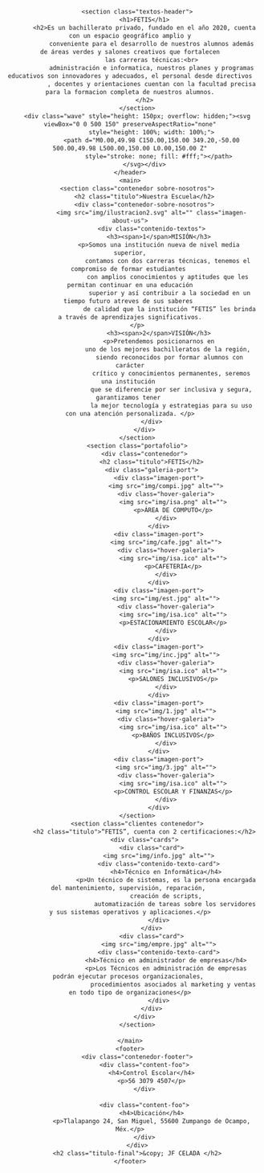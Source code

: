 <!DOCTYPE html>
<html lang="es">

<head>
    <meta charset="UTF-8">
    <meta name="viewport" content="width=device-width, initial-scale=1.0">
    <meta http-equiv="X-UA-Compatible" content="ie=edge">
    <title>FETIS</title>
    <link rel="shortcut icon" href="img/isa.ico" type="image/x-icon">
    <link rel="stylesheet" href="css/estilos.css">
    <link href="https://fonts.googleapis.com/css?family=Open+Sans:300,400,700,800&display=swap" rel="stylesheet"> 
</head>

<body>
    <header>
        
        <section class="textos-header">
            <h1>FETIS</h1>
            <h2>Es un bachillerato privado, fundado en el año 2020, cuenta con un espacio geográfico amplio y
                conveniente para el desarrollo de nuestros alumnos además de áreas verdes y salones creativos que fortalecen
                las carreras técnicas:<br>
                administración e informatica, nuestros planes y programas educativos son innovadores y adecuados, el personal desde directivos
                , docentes y orientaciones cuentan con la facultad precisa para la formacion completa de nuestros alumnos.
            </h2>
        </section>
        <div class="wave" style="height: 150px; overflow: hidden;"><svg viewBox="0 0 500 150" preserveAspectRatio="none"
                style="height: 100%; width: 100%;">
                <path d="M0.00,49.98 C150.00,150.00 349.20,-50.00 500.00,49.98 L500.00,150.00 L0.00,150.00 Z"
                    style="stroke: none; fill: #fff;"></path>
            </svg></div>
    </header>
    <main>
        <section class="contenedor sobre-nosotros">
            <h2 class="titulo">Nuestra Escuela</h2>
            <div class="contenedor-sobre-nosotros">
                <img src="img/ilustracion2.svg" alt="" class="imagen-about-us">
                <div class="contenido-textos">
                    <h3><span>1</span>MISIÓN</h3>
                    <p>Somos una institución nueva de nivel media superior,
                         contamos con dos carreras técnicas, tenemos el compromiso de formar estudiantes 
                         con amplios conocimientos y aptitudes que les permitan continuar en una educación
                          superior y así contribuir a la sociedad en un tiempo futuro atreves de sus saberes 
                          de calidad que la institución “FETIS” les brinda a través de aprendizajes significativos.
        </p>
                    <h3><span>2</span>VISIÓN</h3>
                    <p>Pretendemos posicionarnos en
                         uno de los mejores bachilleratos de la región,
                          siendo reconocidos por formar alumnos con carácter
                           crítico y conocimientos permanentes, seremos una institución 
                           que se diferencie por ser inclusiva y segura, garantizamos tener 
                           la mejor tecnología y estrategias para su uso con una atención personalizada. </p>
                </div>
            </div>
        </section>
        <section class="portafolio">
            <div class="contenedor">
                <h2 class="titulo">FETIS</h2>
                <div class="galeria-port">
                    <div class="imagen-port">
                        <img src="img/compi.jpg" alt="">
                        <div class="hover-galeria">
                            <img src="img/isa.png" alt="">
                            <p>ÁREA DE COMPUTO</p>
                        </div>
                    </div>
                    <div class="imagen-port">
                        <img src="img/cafe.jpg" alt="">
                        <div class="hover-galeria">
                            <img src="img/isa.ico" alt="">
                            <p>CAFETERIA</p>
                        </div>
                    </div>
                    <div class="imagen-port">
                        <img src="img/est.jpg" alt="">
                        <div class="hover-galeria">
                            <img src="img/isa.ico" alt="">
                            <p>ESTACIONAMIENTO ESCOLAR</p>
                        </div>
                    </div>
                    <div class="imagen-port">
                        <img src="img/inc.jpg" alt="">
                        <div class="hover-galeria">
                            <img src="img/isa.ico" alt="">
                            <p>SALONES INCLUSIVOS</p>
                        </div>
                    </div>
                    <div class="imagen-port">
                        <img src="img/1.jpg" alt="">
                        <div class="hover-galeria">
                            <img src="img/isa.ico" alt="">
                            <p>BAÑOS INCLUSIVOS</p>
                        </div>
                    </div>
                    <div class="imagen-port">
                        <img src="img/3.jpg" alt="">
                        <div class="hover-galeria">
                            <img src="img/isa.ico" alt="">
                            <p>CONTROL ESCOLAR Y FINANZAS</p>
                        </div>
                    </div>
        </section>
        <section class="clientes contenedor">
            <h2 class="titulo">“FETIS”, cuenta con 2 certificaciones:</h2>
            <div class="cards">
                <div class="card">
                    <img src="img/info.jpg" alt="">
                    <div class="contenido-texto-card">
                        <h4>Técnico en Informática</h4>
                        <p>Un técnico de sistemas, es la persona encargada del mantenimiento, supervisión, reparación, 
                        creación de scripts,
                             automatización de tareas sobre los servidores y sus sistemas operativos y aplicaciones.</p>
                    </div>
                </div>
                <div class="card">
                    <img src="img/empre.jpg" alt="">
                    <div class="contenido-texto-card">
                        <h4>Técnico en administrador de empresas</h4>
                        <p>Los Técnicos en administración de empresas podrán ejecutar procesos organizacionales, 
                            procedimientos asociados al marketing y ventas en todo tipo de organizaciones</p>
                    </div>
                </div>
            </div>
        </section>
        
    </main>
    <footer>
        <div class="contenedor-footer">
            <div class="content-foo">
                <h4>Control Escolar</h4>
                <p>56 3079 4507</p>
            </div>
        
            <div class="content-foo">
                <h4>Ubicación</h4>
                <p>Tlalapango 24, San Miguel, 55600 Zumpango de Ocampo, Méx.</p>
            </div>
        </div>
        <h2 class="titulo-final">&copy; JF CELADA </h2>
    </footer>
</body>

</html>
